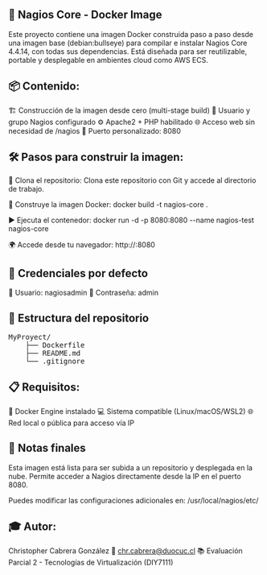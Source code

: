 ## 🚀 Nagios Core - Docker Image

Este proyecto contiene una imagen Docker construida paso a paso desde una imagen base (debian:bullseye) para compilar e instalar Nagios Core 4.4.14, con todas sus dependencias. Está diseñada para ser reutilizable, portable y desplegable en ambientes cloud como AWS ECS.

## 📦 Contenido:

🏗️ Construcción de la imagen desde cero (multi-stage build)
👤 Usuario y grupo Nagios configurado
⚙️ Apache2 + PHP habilitado
🌐 Acceso web sin necesidad de /nagios
🔧 Puerto personalizado: 8080

## 🛠️ Pasos para construir la imagen:

🔁 Clona el repositorio:
Clona este repositorio con Git y accede al directorio de trabajo.

🧱 Construye la imagen Docker:
docker build -t nagios-core .

▶️ Ejecuta el contenedor:
docker run -d -p 8080:8080 --name nagios-test nagios-core

🌍 Accede desde tu navegador:
http://<IP-del-host>:8080

## 🔐 Credenciales por defecto

👤 Usuario: nagiosadmin
🔑 Contraseña: admin

## 📁 Estructura del repositorio

<pre>
MyProyect/
	├── Dockerfile
	├── README.md
	└── .gitignore
</pre>

## 📋 Requisitos:

🐳 Docker Engine instalado
💻 Sistema compatible (Linux/macOS/WSL2)
🌐 Red local o pública para acceso vía IP

## 🧠 Notas finales
Esta imagen está lista para ser subida a un repositorio y desplegada en la nube. Permite acceder a Nagios directamente desde la IP en el puerto 8080.

Puedes modificar las configuraciones adicionales en:
/usr/local/nagios/etc/

## 🎓 Autor:
Christopher Cabrera González
📧 chr.cabrera@duocuc.cl
📚 Evaluación Parcial 2 - Tecnologías de Virtualización (DIY7111)


